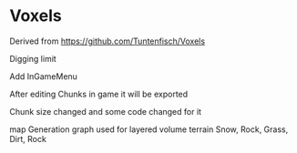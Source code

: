 # Voxels
 Derived from https://github.com/Tuntenfisch/Voxels

Digging limit

Add InGameMenu

After editing Chunks in game it will be exported

Chunk size changed and some code changed for it


map Generation graph used for layered volume terrain Snow, Rock, Grass, Dirt, Rock


